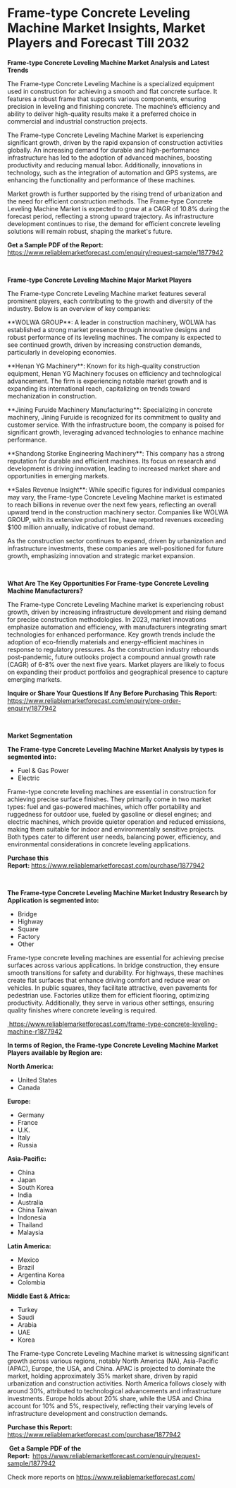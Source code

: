 <p><h1>Frame-type Concrete Leveling Machine Market Insights, Market Players and Forecast Till 2032</h1></p><p><strong>Frame-type Concrete Leveling Machine Market Analysis and Latest Trends</strong></p>
<p><p>The Frame-type Concrete Leveling Machine is a specialized equipment used in construction for achieving a smooth and flat concrete surface. It features a robust frame that supports various components, ensuring precision in leveling and finishing concrete. The machine’s efficiency and ability to deliver high-quality results make it a preferred choice in commercial and industrial construction projects.</p><p>The Frame-type Concrete Leveling Machine Market is experiencing significant growth, driven by the rapid expansion of construction activities globally. An increasing demand for durable and high-performance infrastructure has led to the adoption of advanced machines, boosting productivity and reducing manual labor. Additionally, innovations in technology, such as the integration of automation and GPS systems, are enhancing the functionality and performance of these machines.</p><p>Market growth is further supported by the rising trend of urbanization and the need for efficient construction methods. The Frame-type Concrete Leveling Machine Market is expected to grow at a CAGR of 10.8% during the forecast period, reflecting a strong upward trajectory. As infrastructure development continues to rise, the demand for efficient concrete leveling solutions will remain robust, shaping the market's future.</p></p>
<p><strong>Get a Sample PDF of the Report:&nbsp;</strong> <a href="https://www.reliablemarketforecast.com/enquiry/request-sample/1877942?utm_campaign=2320&utm_medium=2&utm_source=Github&utm_content=ia&utm_term=28022025&utm_id=frame-type-concrete-leveling-machine">https://www.reliablemarketforecast.com/enquiry/request-sample/1877942</a></p>
<p>&nbsp;</p>
<p><strong>Frame-type Concrete Leveling Machine Major Market Players</strong></p>
<p><p>The Frame-type Concrete Leveling Machine market features several prominent players, each contributing to the growth and diversity of the industry. Below is an overview of key companies:</p><p>**WOLWA GROUP**: A leader in construction machinery, WOLWA has established a strong market presence through innovative designs and robust performance of its leveling machines. The company is expected to see continued growth, driven by increasing construction demands, particularly in developing economies.</p><p>**Henan YG Machinery**: Known for its high-quality construction equipment, Henan YG Machinery focuses on efficiency and technological advancement. The firm is experiencing notable market growth and is expanding its international reach, capitalizing on trends toward mechanization in construction.</p><p>**Jining Furuide Machinery Manufacturing**: Specializing in concrete machinery, Jining Furuide is recognized for its commitment to quality and customer service. With the infrastructure boom, the company is poised for significant growth, leveraging advanced technologies to enhance machine performance.</p><p>**Shandong Storike Engineering Machinery**: This company has a strong reputation for durable and efficient machines. Its focus on research and development is driving innovation, leading to increased market share and opportunities in emerging markets.</p><p>**Sales Revenue Insight**: While specific figures for individual companies may vary, the Frame-type Concrete Leveling Machine market is estimated to reach billions in revenue over the next few years, reflecting an overall upward trend in the construction machinery sector. Companies like WOLWA GROUP, with its extensive product line, have reported revenues exceeding $100 million annually, indicative of robust demand.</p><p>As the construction sector continues to expand, driven by urbanization and infrastructure investments, these companies are well-positioned for future growth, emphasizing innovation and strategic market expansion.</p></p>
<p>&nbsp;</p>
<p><strong>What Are The Key Opportunities For Frame-type Concrete Leveling Machine Manufacturers?</strong></p>
<p><p>The Frame-type Concrete Leveling Machine market is experiencing robust growth, driven by increasing infrastructure development and rising demand for precise construction methodologies. In 2023, market innovations emphasize automation and efficiency, with manufacturers integrating smart technologies for enhanced performance. Key growth trends include the adoption of eco-friendly materials and energy-efficient machines in response to regulatory pressures. As the construction industry rebounds post-pandemic, future outlooks project a compound annual growth rate (CAGR) of 6-8% over the next five years. Market players are likely to focus on expanding their product portfolios and geographical presence to capture emerging markets.</p></p>
<p><strong>Inquire or Share Your Questions If Any Before Purchasing This Report:</strong> <a href="https://www.reliablemarketforecast.com/enquiry/pre-order-enquiry/1877942?utm_campaign=2320&utm_medium=2&utm_source=Github&utm_content=ia&utm_term=28022025&utm_id=frame-type-concrete-leveling-machine">https://www.reliablemarketforecast.com/enquiry/pre-order-enquiry/1877942</a></p>
<p>&nbsp;</p>
<p><strong>Market Segmentation</strong></p>
<p><strong>The Frame-type Concrete Leveling Machine Market Analysis by types is segmented into:</strong></p>
<p><ul><li>Fuel & Gas Power</li><li>Electric</li></ul></p>
<p><p>Frame-type concrete leveling machines are essential in construction for achieving precise surface finishes. They primarily come in two market types: fuel and gas-powered machines, which offer portability and ruggedness for outdoor use, fueled by gasoline or diesel engines; and electric machines, which provide quieter operation and reduced emissions, making them suitable for indoor and environmentally sensitive projects. Both types cater to different user needs, balancing power, efficiency, and environmental considerations in concrete leveling applications.</p></p>
<p><strong>Purchase this Report:&nbsp;</strong><a href="https://www.reliablemarketforecast.com/purchase/1877942?utm_campaign=2320&utm_medium=2&utm_source=Github&utm_content=ia&utm_term=28022025&utm_id=frame-type-concrete-leveling-machine">https://www.reliablemarketforecast.com/purchase/1877942</a></p>
<p>&nbsp;</p>
<p><strong>The Frame-type Concrete Leveling Machine Market Industry Research by Application is segmented into:</strong></p>
<p><ul><li>Bridge</li><li>Highway</li><li>Square</li><li>Factory</li><li>Other</li></ul></p>
<p><p>Frame-type concrete leveling machines are essential for achieving precise surfaces across various applications. In bridge construction, they ensure smooth transitions for safety and durability. For highways, these machines create flat surfaces that enhance driving comfort and reduce wear on vehicles. In public squares, they facilitate attractive, even pavements for pedestrian use. Factories utilize them for efficient flooring, optimizing productivity. Additionally, they serve in various other settings, ensuring quality finishes where concrete leveling is required.</p></p>
<p><a href="https://www.reliablemarketforecast.com/frame-type-concrete-leveling-machine-r1877942?utm_campaign=2320&utm_medium=2&utm_source=Github&utm_content=ia&utm_term=28022025&utm_id=frame-type-concrete-leveling-machine">&nbsp;https://www.reliablemarketforecast.com/frame-type-concrete-leveling-machine-r1877942</a></p>
<p><strong>In terms of Region, the Frame-type Concrete Leveling Machine Market Players available by Region are:</strong></p>
<p>
    <p> <strong> North America: </strong>
        <ul>
            <li>United States</li>
            <li>Canada</li>
        </ul>
        </p> 
    <p> <strong> Europe: </strong>
        <ul>
            <li>Germany</li>
            <li>France</li>
            <li>U.K.</li>
            <li>Italy</li>
            <li>Russia</li>
        </ul>
        </p> 
    <p> <strong> Asia-Pacific: </strong>
        <ul>
            <li>China</li>
            <li>Japan</li>
            <li>South Korea</li>
            <li>India</li>
            <li>Australia</li>
            <li>China Taiwan</li>
            <li>Indonesia</li>
            <li>Thailand</li>
            <li>Malaysia</li>
        </ul>
        </p> 
    <p> <strong> Latin America: </strong>
        <ul>
            <li>Mexico</li>
            <li>Brazil</li>
            <li>Argentina Korea</li>
            <li>Colombia</li>
        </ul>
        </p> 
    <p> <strong> Middle East & Africa: </strong>
        <ul>
            <li>Turkey</li>
            <li>Saudi</li>
            <li>Arabia</li>
            <li>UAE</li>
            <li>Korea</li>
        </ul>
    </p>
    </p>
<p><p>The Frame-type Concrete Leveling Machine market is witnessing significant growth across various regions, notably North America (NA), Asia-Pacific (APAC), Europe, the USA, and China. APAC is projected to dominate the market, holding approximately 35% market share, driven by rapid urbanization and construction activities. North America follows closely with around 30%, attributed to technological advancements and infrastructure investments. Europe holds about 20% share, while the USA and China account for 10% and 5%, respectively, reflecting their varying levels of infrastructure development and construction demands.</p></p>
<p><strong>Purchase this Report: </strong><a href="https://www.reliablemarketforecast.com/purchase/1877942?utm_campaign=2320&utm_medium=2&utm_source=Github&utm_content=ia&utm_term=28022025&utm_id=frame-type-concrete-leveling-machine">https://www.reliablemarketforecast.com/purchase/1877942</a></p>
<p>&nbsp;<strong>Get a Sample PDF of the Report:&nbsp;&nbsp;</strong><a href="https://www.reliablemarketforecast.com/enquiry/request-sample/1877942?utm_campaign=2320&utm_medium=2&utm_source=Github&utm_content=ia&utm_term=28022025&utm_id=frame-type-concrete-leveling-machine">https://www.reliablemarketforecast.com/enquiry/request-sample/1877942</a></p>
<p><strong></strong></p>
<p>Check more reports on <a href="https://www.reliablemarketforecast.com/?utm_campaign=2320&utm_medium=2&utm_source=Github&utm_content=ia&utm_term=28022025&utm_id=frame-type-concrete-leveling-machine">https://www.reliablemarketforecast.com/</a></p>